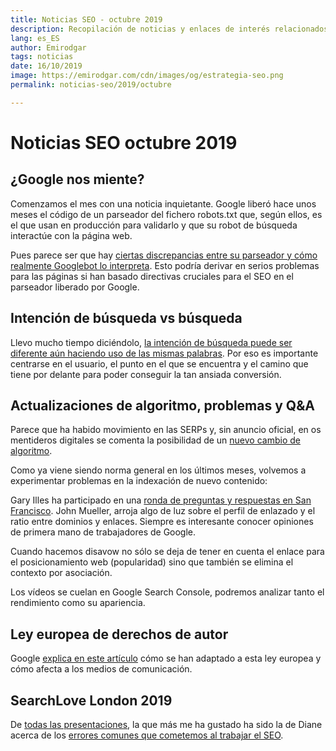 ```yaml
---
title: Noticias SEO - octubre 2019
description: Recopilación de noticias y enlaces de interés relacionados con el SEO y Marketing digital
lang: es_ES
author: Emirodgar
tags: noticias
date: 16/10/2019
image: https://emirodgar.com/cdn/images/og/estrategia-seo.png
permalink: noticias-seo/2019/octubre

---
```


# Noticias SEO octubre 2019

## ¿Google nos miente?

Comenzamos el mes con una noticia inquietante. Google liberó hace unos meses el código de un parseador del fichero robots.txt que, según ellos, es el que usan en producción para validarlo y que su robot de búsqueda interactúe con la página web.

Pues parece ser que hay [ciertas discrepancias entre su parseador y cómo realmente Googlebot lo interpreta](https://www.distilled.net/resources/googles-robotstxt-parser-is-misbehaving/). Esto podría derivar en serios problemas para las páginas si han basado directivas cruciales para el SEO en el parseador liberado por Google.

## Intención de búsqueda vs búsqueda

Llevo mucho tiempo diciéndolo, [la intención de búsqueda puede ser diferente aún haciendo uso de las mismas palabras](https://www.thinkwithgoogle.com/consumer-insights/search-intent-and-customer-needs/). Por eso es importante centrarse en el usuario, el punto en el que se encuentra y el camino que tiene por delante para poder conseguir la tan ansiada conversión. 

## Actualizaciones de algoritmo,  problemas y Q&A

Parece que ha habido movimiento en las SERPs y, sin anuncio oficial, en os mentideros digitales se comenta la posibilidad de un [nuevo cambio de algoritmo](https://www.seroundtable.com/google-search-ranking-algorithm-update-october-3rd-28321.html).

Como ya viene siendo norma general en los últimos meses, volvemos a experimentar problemas en la indexación de nuevo contenido:

<amp-twitter 
  width="375"
  height="472"
  layout="responsive"
  data-tweetid="1184594392264232960">
</amp-twitter>


Gary Illes ha participado en una [ronda de preguntas y respuestas en San Francisco](https://www.kevin-indig.com/my-notes-from-the-gary-illes-qa-bay-area-search/).  John Mueller, arroja algo de luz sobre el perfil de enlazado y el ratio entre dominios y enlaces. Siempre es interesante conocer opiniones de primera mano de trabajadores de Google.

<amp-twitter 
  width="375"
  height="472"
  layout="responsive"
  data-tweetid="1179655665075310592">
</amp-twitter>

Cuando hacemos disavow no sólo se deja de tener en cuenta el enlace para el posicionamiento web (popularidad) sino que también se elimina el contexto por asociación. 

<amp-twitter 
  width="375"
  height="472"
  layout="responsive"
  data-tweetid="1184213079418167297">
</amp-twitter>

Los vídeos se cuelan en Google Search Console, podremos analizar tanto el rendimiento como su apariencia.

<amp-twitter 
  width="375"
  height="472"
  layout="responsive"
  data-tweetid="1181209788769882112">
</amp-twitter>


## Ley europea de derechos de autor

Google [explica en este artículo](https://support.google.com/webmasters/answer/9476993?hl=es) cómo se han adaptado a esta ley europea y cómo afecta a los medios de comunicación. 

<amp-twitter 
  width="375"
  height="472"
  layout="responsive"
  data-tweetid="1184409201201864705">
</amp-twitter>

## SearchLove London 2019

De [todas las presentaciones](https://www.distilled.net/resources/searchlove-london-2019-round-up/), la que más me ha gustado ha sido la de Diane acerca de los [errores comunes que cometemos al trabajar el SEO](https://www.slideshare.net/DistilledSEO/searchlove-london-2019-will-critchlow-misunderstood-concepts-at-the-heart-of-seo-182776330).
<!--stackedit_data:
eyJoaXN0b3J5IjpbOTAxMDcxNjk1LC0zOTA3MDEwNDcsLTE1Nj
AyODc5NSwtMTM2NTg3MTg4Nyw0NTA0MzY0ODQsMTE4NzExNjM0
LDEyNjI2ODk4NDcsLTUwMjAzMjgxOCwtMTg0NjQ2NDM3MSwyMT
IxODE4MTQ2XX0=
-->